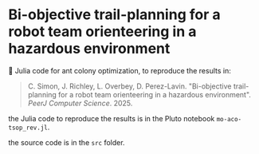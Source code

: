 # Bi-objective trail-planning for a robot team orienteering in a hazardous environment

:robot:
Julia code for ant colony optimization, to reproduce the results in:
> C. Simon, J. Richley, L. Overbey, D. Perez-Lavin. "Bi-objective trail-planning for a robot team orienteering in a hazardous environment". _PeerJ Computer Science_. 2025.

the Julia code to reproduce the results is in the Pluto notebook `mo-aco-tsop_rev.jl`.

the source code is in the `src` folder.
